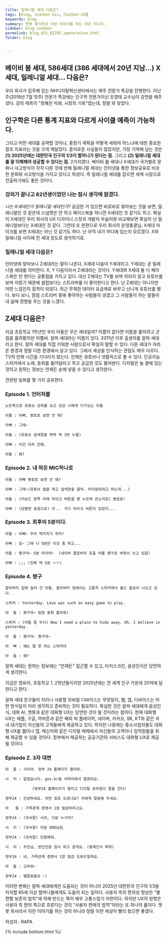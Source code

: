 ```yaml
---
title: 밀레니얼 세대 다음은?
tags: [blog, chatbot-biz, Chatbot-UX]
keywords: blog
summary: 챗봇 회사라서 이런 이야기를 하는 것은 아니다.
sidebar: blog_sidebar
permalink: blog_021_BIZ05_zgeneration.html
folder: blog


---
```


## 베이비 붐 세대, 586세대 (386 세대에서 20년 지남...) X 세대, 밀레니얼 세대... 다음은?
우리 회사가 입주해 있는 NH디지털혁신센터에서는 매주 전문가 특강을 진행한다. 지난주(2019년 7월 첫주) 전문가 특강에는 인구학 전문가이신 조영태 교수님이 강연을 해주셨다. 강의 제목이 "정해진 미래, 시장의 기회"였는데, 정말 와 닿았다.

## 인구학은 다른 통계 지표와 다르게 사이클 예측이 가능하다.
그리고 어떤 세대를 공략할 것이냐, 중장기 계획을 어떻게 세워야 하느냐에 대한 중요한 참조 지표라는 것을 크게 깨달았다. 흥미로운 사실들이 많았지만, 가장 기억에 남는 것은  **(1) 2025년에는 대한민국 인구의 1/3이 할머니가 된다는 점.** 그리고 **(2) 밀레니얼 세대를 잘 이해해야 성공할 수 있다는 점.** 2가지였다. 베이비 붐 세대나 X세대가 국가별로 문화나 사고방식이 각각 다른 것에 반해 밀레니얼 세대는 인터넷을 통한 정보공유로 비슷한 문화와 사고방식을 가지고 있다고 하셨다. 즉 밀레니얼 세대를 잡으면 세계 시장으로 진출하기에도 좋은 것이다.

### 강의가 끝나고 82년생이었던 나는 잠시 생각에 잠겼다.
*나는 X세대인가 밀레니얼 세대인가?* 궁금한 거 있으면 바로바로 찾아보는 것을 보면, 밀레니얼인 것 같은데 스냅챗은 안 하고 페이스북을 하니깐 X세대인 것 같기도 하고. 확실이 X세대인 우리 회사의 UX 디자이너 스캇과 개발자 우솝이랑 비교해보면 확실히 난 밀레니얼보다는 X세대인 것 같다. 그런데 또 한편으로 우리 회사의 운영총괄님, X세대 마이크를 보면 X세대는 아닌 것 같기도 하다. 난 아직 내가 어디에 있는지 모르겠다. X와 밀레니얼 사이에 낀 세대 정도로 생각하기로.

### 밀레니얼 세대 다음은?
인터넷에 찾아보니 Z세대라는 말이 나온다. X세대 다음이 Y세대이고. Y세대는 곧 밀레니얼 세대를 의미한다. X, Y 다음이라서 Z세대라는 것이다. Y세대와 X세대 둘 다 페이스북은 안 한다는 공통점을 가지고 있다. 대신 Z세대는 TV를 보며 자라지 않고 유튜브를 보며 자랐기 때문에 셀럽보다는 스트리머를 더 좋아한다고 한다. 난 Z세대는 아니지만 어떤 느낌인지 짐작이 되었다. 최근 무제한 데이터 요금제로 바꾸고 신나게 유튜브를 봤다. 보다 보니, 점점 스트리머 중에 좋아하는 사람들이 생겼고 그 사람들이 하는 말들이 내 삶에 영향을 주는 것을 느꼈다.

## Z세대 다음은?
지금 초등학교 1학년인 우리 아들은 무슨 세대일까? 이름이 없다면 이름을 붙이려고 군침을 흘려봤지만 아뿔싸. 알파 세대라는 이름이 있다. 2011년 이후 출생자를 알파 세대라고 한다. 알파 세대를 직접 키워본 사람으로서 확실히 말할 수 있다. 다른 세대가 자라온 환경과 정말 다른 환경에서 살고 있다. 그래서 세상을 인식하는 관점도 매우 다르다. TV의 만화 시간을 기다리지 않는다. 언제든 유튜브나 넷플릭스로 볼 수 있다. 인공지능 스피커에서 노래, 동화를 틀어달라고 하고 궁금한 것도 물어본다. 디지털은 늘 곁에 있는 것이고 원하는 정보는 언제든 손에 넣을 수 있다고 생각한다.  

관련된 일화를 몇 가지 공유한다.


### Episode 1. 언터처블

    노트북으로 유튜브 강좌를 보고 있던 나에게 다가오는 아들

    아들 : 아빠, 뽀로로 보면 안 돼?

    아빠 : 그래~

    아들 : (유튜브 검색창을 팍팍 팍 3번 누름)

    아빠 : 이건 터치 안돼.

    아들 : 왜?



### Episode 2. 내 작은 MIC하나로

    아들 : 아빠 뽀로로 보면 안 돼?

    아빠 : 그래~(유튜브 앱을 켜고 검색창을 클릭. 타이핑하려고 하는데...)

    아들 : (키보드 왼쪽 아래 마이크 버튼을 땋 누르며 큰소리로) 뽀로로!

    아빠 : (당황한 표정으로) 아... 거기 마이크 버튼이 있었지...



### Episode 3. 최후의 5분이다.

    아들 : 아빠~ 우리 딱지치기 하자!

    아빠 : 응~ 그래 나 5분만 이것 좀 하고...

    아들 : 짱구야~ 5분 타이머!  (네이버 클로바의 호출 어를 짱구로 바꿔서 쓰고 있음)

    아빠 : ;;; (진짜 딱 5분 ㅜㅜ)



### Episode 4. 짱구

    할아버지 집에 놀러 간 아들. 할아버지 방에서는 고품격 스피커에서 올드 팝송이 나오고 있다.

    스피커 : Yesterday. Love was such an easy game to play.

    아  들 : 짱구야~ 탐정 동화 틀어줘!

    스피커 : (아들 말 무시) Now I need a place to hide away. Oh, I believe in yesterday.

    아  들 : 짱구야~ 짱구야~

    아  빠 : 얘는 말 못 하는 스피커야

    아  들 : 왜?


알파 세대는 원하는 정보에는 "언제든" 접근할 수 있고, 터치스크린, 음성인식은 당연하게 생각한다.

지금은 영유아, 초등학교 1, 2학년들이지만 2025년에는 전 세계 인구 가운데 20억에 달한다고 한다.


알파 세대 친구들이 자라나 사용할 모바일 디바이스는 무엇일지, 웹, 앱, 디바이스는 어떤 방식일지 미리 생각하고 준비하는 것이 필요하다. 확실한 것은 알파 세대에게 음성인식, 대화 AI, 챗봇과 같은 대화형 UX는 당연한 것이 될 것이라는 점이다. 현재 대화형 UX는 애플, 구글, 아마존과 같은 해외 빅 플레이어, 네이버, 카카오, SK, KT와 같은 국내 대기업이 자신들의 고객들에게 제공하고 있다. 하지만 나중에는 중소사업자들도 대화형 UX를 웹이나 앱, 메신저와 같은 디지털 매체에서 자신들의 고객이나 임직원들을 위해 제공할 수 있을 것이다. 정부에서 제공하는 공공기관의 서비스도 대화형 UX로 제공될 것이다.

### Episode Z. 3자 대면

    아  들 : 시리야. 정부 24 홈페이지 열어줘.

    시  리 : 알겠습니다. gov.kr을 사파리에서 열겠어요.

                (정부24 홈페이지가 열리고 디지털 공무원이 말을 건다)

    정부24 : 안녕하세요. 어떤 일로 오셨나요? 저에게 말씀해 주세요.

    아   들 : 가족관계 증명서 1장 발급하려고요.

    정부24 : (귓속말) 시리, 이분 누구야?

    시  리 : (귓속말) 이분 OOO님임.

    정부24 : (귓속말) 인증해줘.

    시  리 : 주인님, 본인인증 잠시 하고 갈게요. (홍채인식 뚝딱)

    정부24 : 네, 가족관계 증명서 1장 발급 도와드릴게요.

    아  들 : 고마워~

    정부24 : 별말씀을요 :)

이러한 변화는 알파 세대에게만 도움되는 것이 아니라 2025년 대한민국 인구의 1/3을 차지할 65세 이상 할머니들에게도 도움이 되는 일이다. 사용자 측의 편의성 향상은 "불편함 보존의 법칙"에 의해 만드는 쪽이 매우 고통스럽기 마련이다. 하지만 UX의 방향은 사용자 측 편의 쪽으로 흐른다는 것이 "사용자 편애의 법칙"이라는 또 하나의 룰이다. 챗봇 회사라서 이런 이야기를 하는 것이 아니라 정말 이런 세상이 빨리 왔으면 좋겠다.


작성자 : RAPA

{% include bottom.html %}